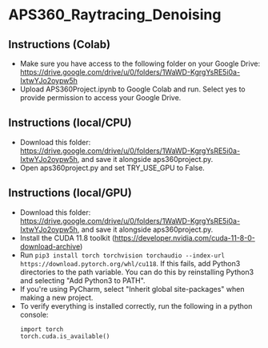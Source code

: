 # APS360_Raytracing_Denoising

## Instructions (Colab)
- Make sure you have access to the following folder on your Google Drive:
https://drive.google.com/drive/u/0/folders/1WaWD-KgrgYsRE5i0a-IxtwYJo2oypw5h
- Upload APS360Project.ipynb to Google Colab and run. Select yes to provide permission to access your Google Drive.

## Instructions (local/CPU)
- Download this folder: https://drive.google.com/drive/u/0/folders/1WaWD-KgrgYsRE5i0a-IxtwYJo2oypw5h, and save it alongside aps360project.py.
- Open aps360project.py and set TRY_USE_GPU to False.

## Instructions (local/GPU)
- Download this folder: https://drive.google.com/drive/u/0/folders/1WaWD-KgrgYsRE5i0a-IxtwYJo2oypw5h, and save it alongside aps360project.py.
- Install the CUDA 11.8 toolkit (https://developer.nvidia.com/cuda-11-8-0-download-archive)
- Run ```pip3 install torch torchvision torchaudio --index-url https://download.pytorch.org/whl/cu118```.
  If this fails, add Python3 directories to the path variable. You can do this by reinstalling Python3 and selecting "Add Python3 to PATH".
- If you're using PyCharm, select "Inherit global site-packages" when making a new project.
- To verify everything is installed correctly, run the following in a python console:
  ```
  import torch
  torch.cuda.is_available()
  ```
